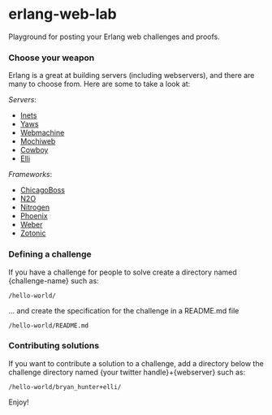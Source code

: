 erlang-web-lab
==============

Playground for posting your Erlang web challenges and proofs.

### Choose your weapon
Erlang is a great at building servers (including webservers), and there are many to choose from. Here are some to take a look at:

_Servers_: 
* [Inets](http://erlang.org/doc/man/inets.html)
* [Yaws](http://yaws.hyber.org/)
* [Webmachine](https://github.com/basho/webmachine)
* [Mochiweb](https://github.com/mochi/MochiWeb) 
* [Cowboy](https://github.com/extend/cowboy)
* [Elli](https://github.com/knutin/elli)

_Frameworks_: 
* [ChicagoBoss](http://www.chicagoboss.org/) 
* [N2O](https://github.com/5HT/n2o)
* [Nitrogen](http://nitrogenproject.com/)
* [Phoenix](https://github.com/phoenixframework/phoenix)
* [Weber](https://github.com/elixir-web/weber)
* [Zotonic](http://zotonic.com/)

### Defining a challenge
If you have a challenge for people to solve create a directory named {challenge-name} such as:
```
/hello-world/
```
... and create the specification for the challenge in a README.md file

```
/hello-world/README.md
```

### Contributing solutions

If you want to contribute a solution to a challenge, add a directory below the challenge directory named {your twitter handle}+{webserver} such as:

```
/hello-world/bryan_hunter+elli/
```

Enjoy!
